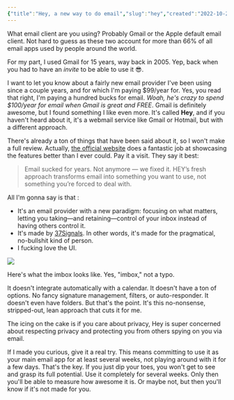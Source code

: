 ```yaml
---
{"title":"Hey, a new way to do email","slug":"hey","created":"2022-10-24T21:05:00.000Z","updated":"2024-09-22T20:19:28.115+02:00","dg-publish":true,"dg-list-home":true,"dg-tags":["noobthink"],"permalink":"/projects/articles/2022-10-24-hey/","dgPassFrontmatter":true}
---
```


What email client are you using? Probably Gmail or the Apple default email client. Not hard to guess as these two account for more than 66% of all email apps used by people around the world.

For my part, I used Gmail for 15 years, way back in 2005. Yep, back when you had to have an _invite_ to be able to use it 😎.

I want to let you know about a fairly new email provider I've been using since a couple years, and for which I'm paying $99/year for. Yes, you read that right, I'm paying a hundred bucks for email. _Woah, he's crazy to spend $100/year for email when Gmail is great and FREE_. Gmail is definitely awesome, but I found something I like even more. It's called **Hey**, and if you haven't heard about it, it's a webmail service like Gmail or Hotmail, but with a different approach.

There's already a ton of things that have been said about it, so I won't make a full review. Actually, [the official website](https://hey.com/) does a fantastic job at showcasing the features better than I ever could. Pay it a visit. They say it best:

> Email sucked for years. Not anymore — we fixed it. HEY’s fresh approach transforms email into something you want to use, not something you’re forced to deal with.

All I'm gonna say is that :

- It's an email provider with a new paradigm: focusing on what matters, letting you taking—and retaining—control of your inbox instead of having others control it.
- It's made by [37Signals](https://37signals.com/). In other words, it's made for the pragmatical, no-bullshit kind of person.
- I fucking love the UI.

![](https://i.imgur.com/eSesine.png)

Here's what the imbox looks like. Yes, "imbox," not a typo.

It doesn't integrate automatically with a calendar. It doesn't have a ton of options. No fancy signature management, filters, or auto-responder. It doesn't even have folders. But that's the point. It's this no-nonsense, stripped-out, lean approach that cuts it for me.

The icing on the cake is if you care about privacy, Hey is super concerned about respecting privacy and protecting you from others spying on you via email.

If I made you curious, give it a real try. This means committing to use it as your main email app for at least several weeks, not playing around with it for a few days. That's the key. If you just dip your toes, you won't get to see and grasp its full potential. Use it completely for several weeks. Only then you'll be able to measure how awesome it is. Or maybe not, but then you'll know if it's not made for you.
